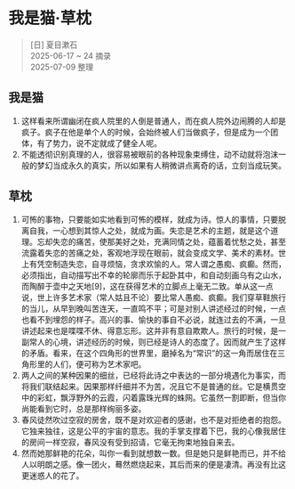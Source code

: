 # 我是猫·草枕
> [日] 夏目漱石  
> 2025-06-17 ~ 24 摘录  
> 2025-07-09 整理

## 我是猫
1. 这样看来所谓幽闭在疯人院里的人倒是普通人，而在疯人院外边闹腾的人却是疯子。疯子在他是单个人的时候，会始终被人们当做疯子，但是成为一个团体，有了势力，说不定就成了健全人呢。
2. 不能透彻识别真理的人，很容易被眼前的各种现象束缚住，动不动就将泡沫一般的梦幻当成永久的真实，所以如果有人稍微讲点离奇的话，立刻当成玩笑。

## 草枕
1. 可怖的事物，只要能如实地看到可怖的模样，就成为诗。惊人的事情，只要脱离自我，一心想到其惊人之处，就成为画。失恋是艺术的主题，就是这个道理。忘却失恋的痛苦，使那美好之处，充满同情之处，蕴蓄着忧愁之处，甚至流露着失恋的苦痛之处，客观地浮现在眼前，就会变成文学、美术的素材。世上有凭空制造失恋，自寻烦恼，贪求欢愉的人。常人谓之愚痴、疯癫。然而，必须指出，自动描写出不幸的轮廓而乐于起卧其中，和自动刻画乌有之山水，而陶醉于壶中之天地[9]，这在获得艺术的立脚点上毫无二致。单从这一点说，世上许多艺术家（常人姑且不论）要比常人愚痴、疯癫。我们穿草鞋旅行的当儿，从早到晚叫苦连天，一直鸣不平；可是对别人讲述经过的时候，一点也看不到埋怨的样子。高兴的事、愉快的事自不必说，就连过去的不满，一旦讲述起来也是喋喋不休、得意忘形。这并非有意自欺欺人。旅行的时候，是一副常人的心境，讲述经历的时候，则已经是诗人的态度了。因而就产生了这样的矛盾。看来，在这个四角形的世界里，磨掉名为“常识”的这一角而居住在三角形里的人们，便可称为艺术家吧。
2. 两人之间的某种因果的细丝，已经将此诗之中表达的一部分境遇化为事实，而将我们联结起来。因果那样纤细并不为苦，况且它不是普通的丝。它是横贯空中的彩虹，飘浮野外的云霞，闪着露珠光辉的蛛网。它虽然一割即断，但当你尚能看到它时，总是那样绚丽多姿。
3. 春风徒然吹过空寂的房舍，既不是对欢迎者的感谢，也不是对拒绝者的抱怨。它独来独往，这是公平的宇宙的意志。我的手掌支撑着下巴，我的心像我居住的房间一样空寂，春风没有受到招请，它毫无拘束地独自来去。
4. 然而她那鲜艳的花朵，叫你一看到就想数一数。但是她只是鲜艳而已，并不给人以明朗之感。像一团火，蓦然燃烧起来，其后而来的便是凄清。再没有比这更迷惑人的花了。
